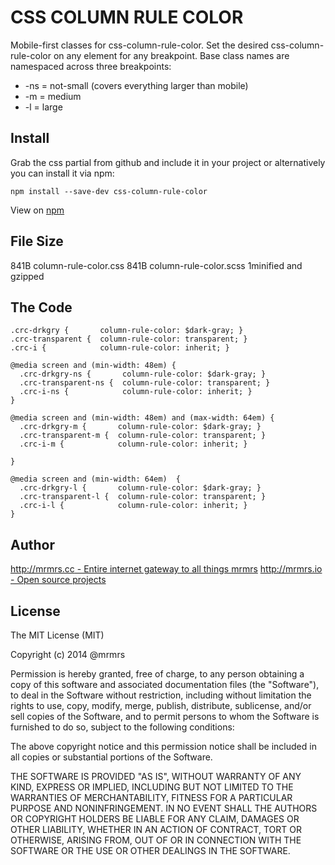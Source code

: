 # CSS COLUMN RULE COLOR

  Mobile-first classes for css-column-rule-color.
  Set the desired css-column-rule-color on any element for any breakpoint.
  Base class names are namespaced across three breakpoints:

*  -ns = not-small (covers everything larger than mobile)
*  -m  = medium
*  -l  = large

## Install
Grab the css partial from github and include it in your project or alternatively
you can install it via npm:
```
npm install --save-dev css-column-rule-color
```
View on [npm](https://www.npmjs.org/package/css-column-rule-color)


## File Size

841B column-rule-color.css
841B column-rule-color.scss 
1minified and gzipped

## The Code
```
.crc-drkgry {       column-rule-color: $dark-gray; }
.crc-transparent {  column-rule-color: transparent; }
.crc-i {            column-rule-color: inherit; }

@media screen and (min-width: 48em) {
  .crc-drkgry-ns {       column-rule-color: $dark-gray; }
  .crc-transparent-ns {  column-rule-color: transparent; }
  .crc-i-ns {            column-rule-color: inherit; }
}

@media screen and (min-width: 48em) and (max-width: 64em) {
  .crc-drkgry-m {       column-rule-color: $dark-gray; }
  .crc-transparent-m {  column-rule-color: transparent; }
  .crc-i-m {            column-rule-color: inherit; }

}

@media screen and (min-width: 64em)  {
  .crc-drkgry-l {       column-rule-color: $dark-gray; }
  .crc-transparent-l {  column-rule-color: transparent; }
  .crc-i-l {            column-rule-color: inherit; }
}

```

## Author

[http://mrmrs.cc - Entire internet gateway to all things mrmrs](http://mrmrs.cc)
[http://mrmrs.io - Open source projects](http://mrmrs.io)

## License

The MIT License (MIT)

Copyright (c) 2014 @mrmrs

Permission is hereby granted, free of charge, to any person obtaining a copy
of this software and associated documentation files (the "Software"), to deal
in the Software without restriction, including without limitation the rights
to use, copy, modify, merge, publish, distribute, sublicense, and/or sell
copies of the Software, and to permit persons to whom the Software is
furnished to do so, subject to the following conditions:

The above copyright notice and this permission notice shall be included in
all copies or substantial portions of the Software.

THE SOFTWARE IS PROVIDED "AS IS", WITHOUT WARRANTY OF ANY KIND, EXPRESS OR
IMPLIED, INCLUDING BUT NOT LIMITED TO THE WARRANTIES OF MERCHANTABILITY,
FITNESS FOR A PARTICULAR PURPOSE AND NONINFRINGEMENT. IN NO EVENT SHALL THE
AUTHORS OR COPYRIGHT HOLDERS BE LIABLE FOR ANY CLAIM, DAMAGES OR OTHER
LIABILITY, WHETHER IN AN ACTION OF CONTRACT, TORT OR OTHERWISE, ARISING FROM,
OUT OF OR IN CONNECTION WITH THE SOFTWARE OR THE USE OR OTHER DEALINGS IN
THE SOFTWARE.

